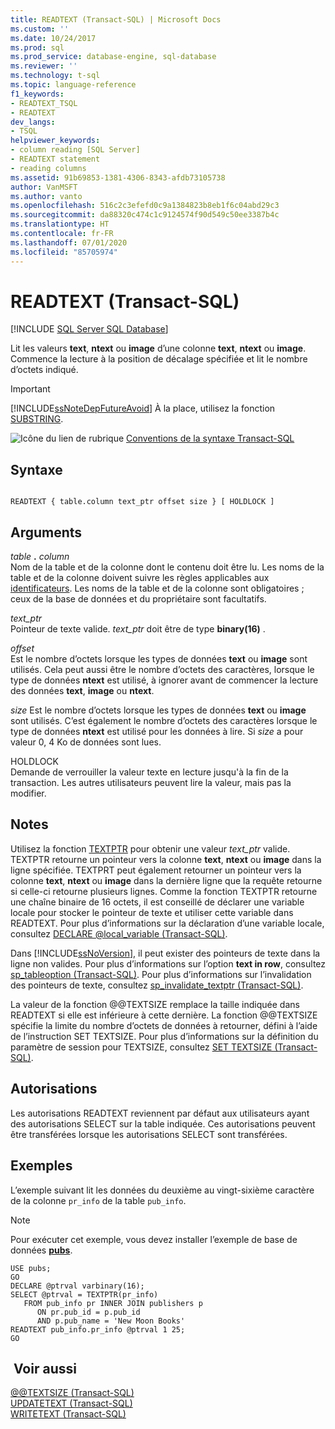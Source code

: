 ```yaml
---
title: READTEXT (Transact-SQL) | Microsoft Docs
ms.custom: ''
ms.date: 10/24/2017
ms.prod: sql
ms.prod_service: database-engine, sql-database
ms.reviewer: ''
ms.technology: t-sql
ms.topic: language-reference
f1_keywords:
- READTEXT_TSQL
- READTEXT
dev_langs:
- TSQL
helpviewer_keywords:
- column reading [SQL Server]
- READTEXT statement
- reading columns
ms.assetid: 91b69853-1381-4306-8343-afdb73105738
author: VanMSFT
ms.author: vanto
ms.openlocfilehash: 516c2c3efefd0c9a1384823b8eb1f6c04abd29c3
ms.sourcegitcommit: da88320c474c1c9124574f90d549c50ee3387b4c
ms.translationtype: HT
ms.contentlocale: fr-FR
ms.lasthandoff: 07/01/2020
ms.locfileid: "85705974"
---
```

# <a name="readtext-transact-sql"></a>READTEXT (Transact-SQL)
[!INCLUDE [SQL Server SQL Database](../../includes/applies-to-version/sql-asdb.md)]

Lit les valeurs **text**, **ntext** ou **image** d’une colonne **text**, **ntext** ou **image**. Commence la lecture à la position de décalage spécifiée et lit le nombre d’octets indiqué.  
  
> [!IMPORTANT]  
>  [!INCLUDE[ssNoteDepFutureAvoid](../../includes/ssnotedepfutureavoid-md.md)] À la place, utilisez la fonction [SUBSTRING](../../t-sql/functions/substring-transact-sql.md).  
  
![Icône du lien de rubrique](../../database-engine/configure-windows/media/topic-link.gif "Icône du lien de rubrique") [Conventions de la syntaxe Transact-SQL](../../t-sql/language-elements/transact-sql-syntax-conventions-transact-sql.md)  
  
## <a name="syntax"></a>Syntaxe  
  
```syntaxsql
  
READTEXT { table.column text_ptr offset size } [ HOLDLOCK ]  
```  
  
## <a name="arguments"></a>Arguments  
_table_ **.** _column_  
Nom de la table et de la colonne dont le contenu doit être lu. Les noms de la table et de la colonne doivent suivre les règles applicables aux [identificateurs](../../relational-databases/databases/database-identifiers.md). Les noms de la table et de la colonne sont obligatoires ; ceux de la base de données et du propriétaire sont facultatifs.  
  
_text\_ptr_  
Pointeur de texte valide. _text\_ptr_ doit être de type **binary(16)** .  
  
_offset_  
Est le nombre d’octets lorsque les types de données **text** ou **image** sont utilisés. Cela peut aussi être le nombre d’octets des caractères, lorsque le type de données **ntext** est utilisé, à ignorer avant de commencer la lecture des données **text**, **image** ou **ntext**.  
  
_size_ Est le nombre d’octets lorsque les types de données **text** ou **image** sont utilisés. C’est également le nombre d’octets des caractères lorsque le type de données **ntext** est utilisé pour les données à lire. Si _size_ a pour valeur 0, 4 Ko de données sont lues.  
  
HOLDLOCK  
Demande de verrouiller la valeur texte en lecture jusqu'à la fin de la transaction. Les autres utilisateurs peuvent lire la valeur, mais pas la modifier.  
  
## <a name="remarks"></a>Notes   
Utilisez la fonction [TEXTPTR](../../t-sql/functions/text-and-image-functions-textptr-transact-sql.md) pour obtenir une valeur _text\_ptr_ valide. TEXTPTR retourne un pointeur vers la colonne **text**, **ntext** ou **image** dans la ligne spécifiée. TEXTPRT peut également retourner un pointeur vers la colonne **text**, **ntext** ou **image** dans la dernière ligne que la requête retourne si celle-ci retourne plusieurs lignes. Comme la fonction TEXTPTR retourne une chaîne binaire de 16 octets, il est conseillé de déclarer une variable locale pour stocker le pointeur de texte et utiliser cette variable dans READTEXT. Pour plus d’informations sur la déclaration d’une variable locale, consultez [DECLARE @local_variable &#40;Transact-SQL&#41;](../../t-sql/language-elements/declare-local-variable-transact-sql.md).  
  
Dans [!INCLUDE[ssNoVersion](../../includes/ssnoversion-md.md)], il peut exister des pointeurs de texte dans la ligne non valides. Pour plus d’informations sur l’option **text in row**, consultez [sp_tableoption &#40;Transact-SQL&#41;](../../relational-databases/system-stored-procedures/sp-tableoption-transact-sql.md). Pour plus d’informations sur l’invalidation des pointeurs de texte, consultez [sp_invalidate_textptr &#40;Transact-SQL&#41;](../../relational-databases/system-stored-procedures/sp-invalidate-textptr-transact-sql.md).  
  
La valeur de la fonction @@TEXTSIZE remplace la taille indiquée dans READTEXT si elle est inférieure à cette dernière. La fonction @@TEXTSIZE spécifie la limite du nombre d’octets de données à retourner, défini à l’aide de l’instruction SET TEXTSIZE. Pour plus d’informations sur la définition du paramètre de session pour TEXTSIZE, consultez [SET TEXTSIZE &#40;Transact-SQL&#41;](../../t-sql/statements/set-textsize-transact-sql.md).  
  
## <a name="permissions"></a>Autorisations  
Les autorisations READTEXT reviennent par défaut aux utilisateurs ayant des autorisations SELECT sur la table indiquée. Ces autorisations peuvent être transférées lorsque les autorisations SELECT sont transférées.  
  
## <a name="examples"></a>Exemples  
L’exemple suivant lit les données du deuxième au vingt-sixième caractère de la colonne `pr_info` de la table `pub_info`.  
  
> [!NOTE]  
>  Pour exécuter cet exemple, vous devez installer l’exemple de base de données [**pubs**](https://github.com/microsoft/sql-server-samples/tree/master/samples/databases).  
  
```  
USE pubs;  
GO  
DECLARE @ptrval varbinary(16);  
SELECT @ptrval = TEXTPTR(pr_info)   
   FROM pub_info pr INNER JOIN publishers p  
      ON pr.pub_id = p.pub_id   
      AND p.pub_name = 'New Moon Books'  
READTEXT pub_info.pr_info @ptrval 1 25;  
GO  
```  
  
## <a name="see-also"></a> Voir aussi  
[@@TEXTSIZE &#40;Transact-SQL&#41;](../../t-sql/functions/textsize-transact-sql.md)   
[UPDATETEXT &#40;Transact-SQL&#41;](../../t-sql/queries/updatetext-transact-sql.md)   
[WRITETEXT &#40;Transact-SQL&#41;](../../t-sql/queries/writetext-transact-sql.md)  
  
  
